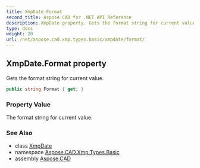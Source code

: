 ```yaml
---
title: XmpDate.Format
second_title: Aspose.CAD for .NET API Reference
description: XmpDate property. Gets the format string for current value
type: docs
weight: 20
url: /net/aspose.cad.xmp.types.basic/xmpdate/format/
---
```

## XmpDate.Format property

Gets the format string for current value.

```csharp
public string Format { get; }
```

### Property Value

The format string for current value.

### See Also

* class [XmpDate](../)
* namespace [Aspose.CAD.Xmp.Types.Basic](../../../aspose.cad.xmp.types.basic/)
* assembly [Aspose.CAD](../../../)


